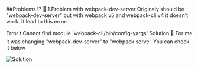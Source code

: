 ##Problems ⁉️
📓
1.Problem with webpack-dev-server
Originaly  should be "webpack-dev-server" but with webpack v5 and webpack-cli v4 it doesn't work. It lead to this error:

Error ❗ 
Cannot find module 'webpack-cli/bin/config-yargs'
Solution 🙋
For me it was changing "webpack-dev-server" to "webpack serve'. You can check it below

![Solution](https://i.imgur.com/GCfnqXv.png)

